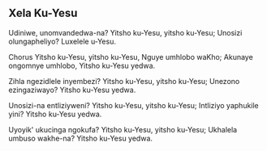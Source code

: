## Xela Ku-Yesu

Udiniwe, unomvandedwa-na? Yitsho ku-Yesu, yitsho ku-Yesu;
Unosizi olungapheliyo? Luxelele u-Yesu.

Chorus
Yitsho ku-Yesu, yitsho ku-Yesu, Nguye umhlobo waKho;
Akunaye ongomnye umhlobo, Yitsho ku-Yesu yedwa.

Zihla ngezidlele inyembezi? Yitsho ku-Yesu, yitsho ku-Yesu;
Unezono ezingaziwayo? Yitsho ku-Yesu yedwa.

Unosizi-na entliziyweni? Yitsho ku-Yesu, yitsho ku-Yesu;
Intliziyo yaphukile yini? Yitsho ku-Yesu yedwa.

Uyoyik' ukucinga ngokufa? Yitsho ku-Yesu, yitsho ku-Yesu;
Ukhalela umbuso wakhe-na? Yitsho ku-Yesu yedwa.

